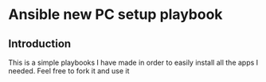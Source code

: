 # Ansible new PC setup playbook

## Introduction
This is a simple playbooks I have made in order to easily install all the apps I needed. Feel free to fork it and use it


